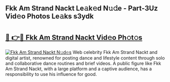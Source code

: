 ## Fkk Am Strand Nackt Le𝚊k𝚎d N𝚞𝚍e - Part-3Uz Vid𝚎o Photos Le𝚊ks s3ydk

# <h2><a href="http://fb2hb3j.evod.top/?m=Fkk+Am+Strand+Nackt">🔗 👉🔴 Fkk Am Strand Nackt Vid𝚎o Ph𝚘t𝚘s</a></h2>

[![Fkk Am Strand Nackt N𝚞d𝚎s](https://i.imgur.com/8V9OHl7.gif)](http://fb2hb3j.evod.top/?m=Fkk+Am+Strand+Nackt)
Web celebrity Fkk Am Strand Nackt and digital artist, renowned for posting dance and lifestyle content through solo and collaborative dance routines and brief videos. A public figure like Fkk Am Strand Nackt, with a large platform and a captive audience, has a responsibility to use his influence for good. 
